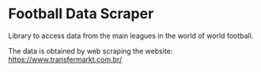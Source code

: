 # Football Data Scraper
Library to access data from the main leagues in the world of world football.

The data is obtained by web scraping the website: https://www.transfermarkt.com.br/

